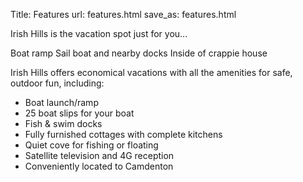 Title: Features
url: features.html
save_as: features.html

Irish Hills is the vacation spot just for you...

Boat ramp Sail boat and nearby docks Inside of crappie house

Irish Hills offers economical vacations with all the amenities for safe, outdoor fun, including:

- Boat launch/ramp
- 25 boat slips for your boat
- Fish & swim docks
- Fully furnished cottages with complete kitchens
- Quiet cove for fishing or floating
- Satellite television and 4G reception
- Conveniently located to Camdenton


